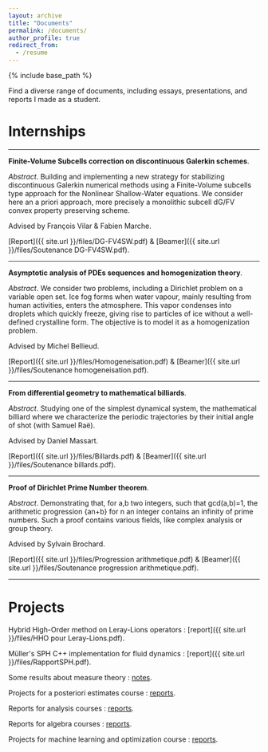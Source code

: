 ```yaml
---
layout: archive
title: "Documents"
permalink: /documents/
author_profile: true
redirect_from:
  - /resume
---
```


{% include base_path %}

Find a diverse range of documents, including essays, presentations, and reports I made as a student. 

Internships
======

***
<b> Finite-Volume Subcells correction on discontinuous Galerkin schemes</b>.

<i>Abstract</i>. Building and implementing a new strategy for stabilizing discontinuous Galerkin numerical methods using a Finite-Volume subcells type approach for the Nonlinear Shallow-Water equations. We consider here an a priori approach, more precisely a monolithic subcell dG/FV convex property preserving scheme. 

Advised by François Vilar & Fabien Marche.

[Report]({{ site.url }}/files/DG-FV4SW.pdf) & [Beamer]({{ site.url }}/files/Soutenance DG-FV4SW.pdf).

***

<b> Asymptotic analysis of PDEs sequences and homogenization theory</b>.

<i>Abstract</i>. We consider two problems, including a Dirichlet problem on a variable open set. Ice fog forms when water vapour, mainly resulting from human activities, enters the atmosphere. This vapor condenses into droplets which quickly freeze, giving rise to particles of ice without a well-defined crystalline form. The objective is to model it as a homogenization problem. 

Advised by Michel Bellieud.

[Report]({{ site.url }}/files/Homogeneisation.pdf) & [Beamer]({{ site.url }}/files/Soutenance homogeneisation.pdf).

***

<b> From differential geometry to mathematical billiards</b>.

<i>Abstract</i>. Studying one of the simplest dynamical system, the mathematical billiard where we characterize the periodic trajectories by their initial angle of shot (with Samuel Raë).

Advised by Daniel Massart.

[Report]({{ site.url }}/files/Billards.pdf) & [Beamer]({{ site.url }}/files/Soutenance billards.pdf).

***

<b> Proof of Dirichlet Prime Number theorem</b>.

<i>Abstract</i>. Demonstrating that, for a,b two integers, such that gcd(a,b)=1, the arithmetic progression {an+b} for n an integer contains an infinity of prime numbers. Such a proof contains various fields, like complex analysis or group theory. 

Advised by Sylvain Brochard.

[Report]({{ site.url }}/files/Progression arithmetique.pdf) & [Beamer]({{ site.url }}/files/Soutenance progression arithmetique.pdf).

***

Projects
======

Hybrid High-Order method on Leray-Lions operators : [report]({{ site.url }}/files/HHO pour Leray-Lions.pdf).

Müller's SPH C++ implementation for fluid dynamics : [report]({{ site.url }}/files/RapportSPH.pdf).

Some results about measure theory : [notes](https://drive.google.com/drive/folders/13TeVJGtoIO5Xk9MxeGtBkZnzkxi8J9TG?usp=sharing).

Projects for a posteriori estimates course : [reports](https://drive.google.com/drive/folders/1z1DtewZAjelfo_tHnjh6TZzA_A_a4aCj?usp=sharing).

Reports for analysis courses : [reports](https://drive.google.com/drive/folders/1pF1-KXYOm8rfycXRVeirWSbSoufYTr0s?usp=sharing).

Reports for algebra courses : [reports](https://drive.google.com/drive/folders/12k5KvgNMU8iEU9qYQoFYRyaJ8ebhsgBu?usp=sharing).

Projects for machine learning and optimization course : [reports](https://drive.google.com/drive/folders/1eqYNW_TL_0TBVxVPYGF3PJ686cYDTE3d?usp=sharing).






